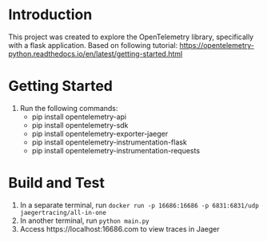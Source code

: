 # Introduction 
This project was created to explore the OpenTelemetry library, specifically with a flask application. 
Based on following tutorial: https://opentelemetry-python.readthedocs.io/en/latest/getting-started.html

# Getting Started
1.	Run the following commands:
    - pip install opentelemetry-api
    - pip install opentelemetry-sdk
    - pip install opentelemetry-exporter-jaeger
    - pip install opentelemetry-instrumentation-flask
    - pip install opentelemetry-instrumentation-requests

# Build and Test
1. In a separate terminal, run `docker run -p 16686:16686 -p 6831:6831/udp jaegertracing/all-in-one`
2. In another terminal, run `python main.py`
3. Access https://localhost:16686.com to view traces in Jaeger
